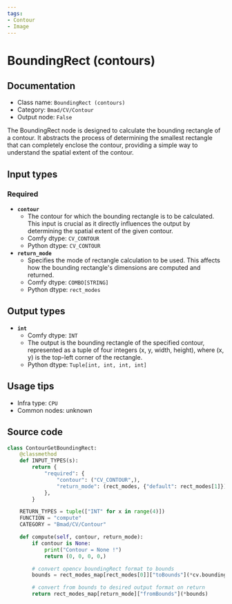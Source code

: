 ```yaml
---
tags:
- Contour
- Image
---
```


# BoundingRect (contours)
## Documentation
- Class name: `BoundingRect (contours)`
- Category: `Bmad/CV/Contour`
- Output node: `False`

The BoundingRect node is designed to calculate the bounding rectangle of a contour. It abstracts the process of determining the smallest rectangle that can completely enclose the contour, providing a simple way to understand the spatial extent of the contour.
## Input types
### Required
- **`contour`**
    - The contour for which the bounding rectangle is to be calculated. This input is crucial as it directly influences the output by determining the spatial extent of the given contour.
    - Comfy dtype: `CV_CONTOUR`
    - Python dtype: `CV_CONTOUR`
- **`return_mode`**
    - Specifies the mode of rectangle calculation to be used. This affects how the bounding rectangle's dimensions are computed and returned.
    - Comfy dtype: `COMBO[STRING]`
    - Python dtype: `rect_modes`
## Output types
- **`int`**
    - Comfy dtype: `INT`
    - The output is the bounding rectangle of the specified contour, represented as a tuple of four integers (x, y, width, height), where (x, y) is the top-left corner of the rectangle.
    - Python dtype: `Tuple[int, int, int, int]`
## Usage tips
- Infra type: `CPU`
- Common nodes: unknown


## Source code
```python
class ContourGetBoundingRect:
    @classmethod
    def INPUT_TYPES(s):
        return {
            "required": {
                "contour": ("CV_CONTOUR",),
                "return_mode": (rect_modes, {"default": rect_modes[1]})
            },
        }

    RETURN_TYPES = tuple(["INT" for x in range(4)])
    FUNCTION = "compute"
    CATEGORY = "Bmad/CV/Contour"

    def compute(self, contour, return_mode):
        if contour is None:
            print("Contour = None !")
            return (0, 0, 0, 0,)

        # convert opencv boundingRect format to bounds
        bounds = rect_modes_map[rect_modes[0]]["toBounds"](*cv.boundingRect(contour))

        # convert from bounds to desired output format on return
        return rect_modes_map[return_mode]["fromBounds"](*bounds)

```
